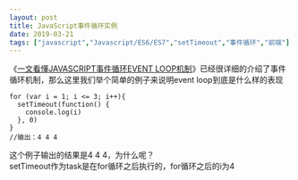 ```yaml
---
layout: post
title: JavaScript事件循环实例		
date: 2019-03-21
tags: ["javascript","Javascript/ES6/ES7","setTimeout","事件循环","前端"]
---
```


<!-- wp:paragraph -->
《<a rel="noreferrer noopener" aria-label="一文看懂JAVASCRIPT事件循环EVENT LOOP机制 (opens in a new tab)" href="http://www.saqqdy.com/frontend/javascript-event-loop" target="_blank">一文看懂JAVASCRIPT事件循环EVENT LOOP机制</a>》已经很详细的介绍了事件循环机制，那么这里我们举个简单的例子来说明event loop到底是什么样的表现
<!-- /wp:paragraph -->

<!-- wp:code -->
<pre class="wp-block-code"><code>for (var i = 1; i <= 3; i++){
  setTimeout(function() {
    console.log(i)
  }, 0)
}
//输出：4 4 4</code></pre>
<!-- /wp:code -->

<!-- wp:paragraph -->
这个例子输出的结果是4 4 4，为什么呢？<br>setTimeout作为task是在for循环之后执行的，for循环之后的i为4
<!-- /wp:paragraph -->		